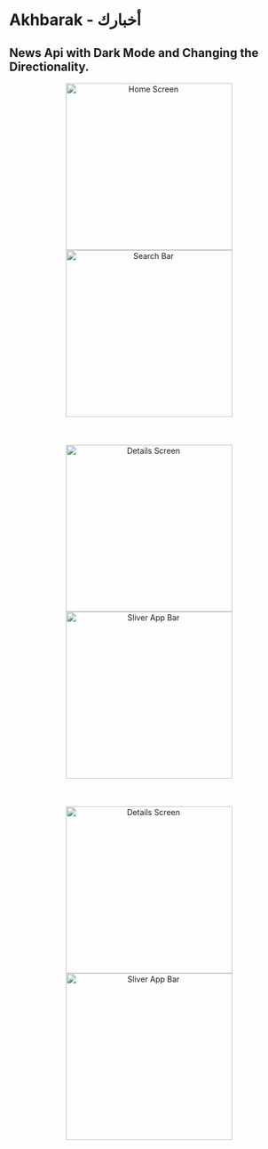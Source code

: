 # Akhbarak - أخبارك

## News Api with Dark Mode and Changing the Directionality.

<p align="center">
  <img src="https://i.ibb.co/VLfGvH8/1.png" width="300" title="Home Screen">
  <img src="https://i.ibb.co/514tKdS/2.png" width="300" title="Search Bar"> 
</p>

<p align="center" style="margin:50px">
<img src="https://i.ibb.co/5n61r1m/3.png" width="300" title="Details Screen">
  <img src="https://i.ibb.co/bBj30Lz/4.png" width="300" title="Sliver App Bar">
</p>

<p align="center" style="margin:50px">
<img src="https://i.ibb.co/169fCjC/5.png" width="300" title="Details Screen">
  <img src="https://i.ibb.co/vJ1x0vG/6.png" width="300" title="Sliver App Bar">
</p>
